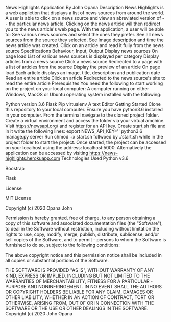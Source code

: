 News Highlights Application
By John Opana
Description
News Highlights is a web appliction that displays a list of news sources from around the world. A user is able to click on a news source and view an abreviated version of - - the particular news article. Clicking on the news article will then redirect you to the news article's web page.
With the application, a user will be able to:
See various news sources and select the ones they prefer.
See all news sources from the source they selected.
See Image description and time the news article was created.
Click on an article and read it fully from the news source
Specifications
Behaviour, Input, Output
Display news sources On page load List of various news sources is displayed per category
Display articles from a news source Click a news source Redirected to a page with a list of articles from the source
Display the preview of an article On page load Each article displays an image, title, description and publication date
Read an entire article Click an article Redirected to the news source's site to read the entire article
Prerequisites
You need the following to start working on the project on your local computer:
A computer running on either Windows, MacOS or Ubuntu operating system installed with the following:

Python version 3.6
Flask
Pip
virtualenv
A text Editor
Getting Started
Clone this repository to your local computer.
Ensure you have python3.6 installed in your computer.
From the terminal navigate to the cloned project folder.
Create a virtual environment and access the folder via your virtual amchine.
Visit https://newsapi.org/ and register for an API key.
Create start.sh file and in it write the following lines:
export NEWS_API_KEY=''
python3.6 manage.py server
Run chmod +x start.sh follwoed by ./start.sh while in the project folder to start the project.
Once started, the project can be accessed on your localhost using the address: localhost:5000.
Alternatively the application can be accessed by visiting https://news-highlights.herokuapp.com
Technologies Used
Python v3.6

Boostrap

Flask

License

MIT License

Copyright (c) 2020 Opana John

Permission is hereby granted, free of charge, to any person obtaining a copy of this software and associated documentation files (the "Software"), to deal in the Software without restriction, including without limitation the rights to use, copy, modify, merge, publish, distribute, sublicense, and/or sell copies of the Software, and to permit - persons to whom the Software is furnished to do so, subject to the following conditions:

The above copyright notice and this permission notice shall be included in all copies or substantial portions of the Software.

THE SOFTWARE IS PROVIDED "AS IS", WITHOUT WARRANTY OF ANY KIND, EXPRESS OR IMPLIED, INCLUDING BUT NOT LIMITED TO THE WARRANTIES OF MERCHANTABILITY, FITNESS FOR A PARTICULAR - PURPOSE AND NONINFRINGEMENT. IN NO EVENT SHALL THE AUTHORS OR COPYRIGHT HOLDERS BE LIABLE FOR ANY CLAIM, DAMAGES OR OTHER LIABILITY, WHETHER IN AN ACTION OF CONTRACT, TORT OR OTHERWISE, ARISING FROM, OUT OF OR IN CONNECTION WITH THE SOFTWARE OR THE USE OR OTHER DEALINGS IN THE SOFTWARE. Copyright (c) 2020 John Opana
